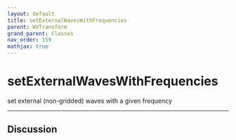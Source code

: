 ```yaml
---
layout: default
title: setExternalWavesWithFrequencies
parent: WVTransform
grand_parent: Classes
nav_order: 159
mathjax: true
---
```


#  setExternalWavesWithFrequencies

set external (non-gridded) waves with a given frequency


---

## Discussion

  

